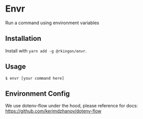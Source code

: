 # Envr

Run a command using environment variables

## Installation

Install with `yarn add -g @rkingon/envr`.

## Usage

    $ envr [your command here]

## Environment Config

We use dotenv-flow under the hood, please reference for docs: https://github.com/kerimdzhanov/dotenv-flow
